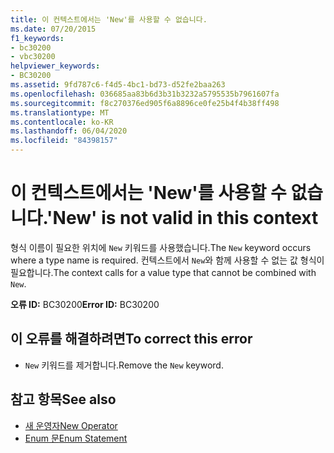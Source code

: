 ```yaml
---
title: 이 컨텍스트에서는 'New'를 사용할 수 없습니다.
ms.date: 07/20/2015
f1_keywords:
- bc30200
- vbc30200
helpviewer_keywords:
- BC30200
ms.assetid: 9fd787c6-f4d5-4bc1-bd73-d52fe2baa263
ms.openlocfilehash: 036685aa83b6d3b31b3232a5795535b7961607fa
ms.sourcegitcommit: f8c270376ed905f6a8896ce0fe25b4f4b38ff498
ms.translationtype: MT
ms.contentlocale: ko-KR
ms.lasthandoff: 06/04/2020
ms.locfileid: "84398157"
---
```

# <a name="new-is-not-valid-in-this-context"></a><span data-ttu-id="6a926-102">이 컨텍스트에서는 'New'를 사용할 수 없습니다.</span><span class="sxs-lookup"><span data-stu-id="6a926-102">'New' is not valid in this context</span></span>
<span data-ttu-id="6a926-103">형식 이름이 필요한 위치에 `New` 키워드를 사용했습니다.</span><span class="sxs-lookup"><span data-stu-id="6a926-103">The `New` keyword occurs where a type name is required.</span></span> <span data-ttu-id="6a926-104">컨텍스트에서 `New`와 함께 사용할 수 없는 값 형식이 필요합니다.</span><span class="sxs-lookup"><span data-stu-id="6a926-104">The context calls for a value type that cannot be combined with `New`.</span></span>  
  
 <span data-ttu-id="6a926-105">**오류 ID:** BC30200</span><span class="sxs-lookup"><span data-stu-id="6a926-105">**Error ID:** BC30200</span></span>  
  
## <a name="to-correct-this-error"></a><span data-ttu-id="6a926-106">이 오류를 해결하려면</span><span class="sxs-lookup"><span data-stu-id="6a926-106">To correct this error</span></span>  
  
- <span data-ttu-id="6a926-107">`New` 키워드를 제거합니다.</span><span class="sxs-lookup"><span data-stu-id="6a926-107">Remove the `New` keyword.</span></span>  
  
## <a name="see-also"></a><span data-ttu-id="6a926-108">참고 항목</span><span class="sxs-lookup"><span data-stu-id="6a926-108">See also</span></span>

- [<span data-ttu-id="6a926-109">새 운영자</span><span class="sxs-lookup"><span data-stu-id="6a926-109">New Operator</span></span>](../language-reference/operators/new-operator.md)
- [<span data-ttu-id="6a926-110">Enum 문</span><span class="sxs-lookup"><span data-stu-id="6a926-110">Enum Statement</span></span>](../language-reference/statements/enum-statement.md)
